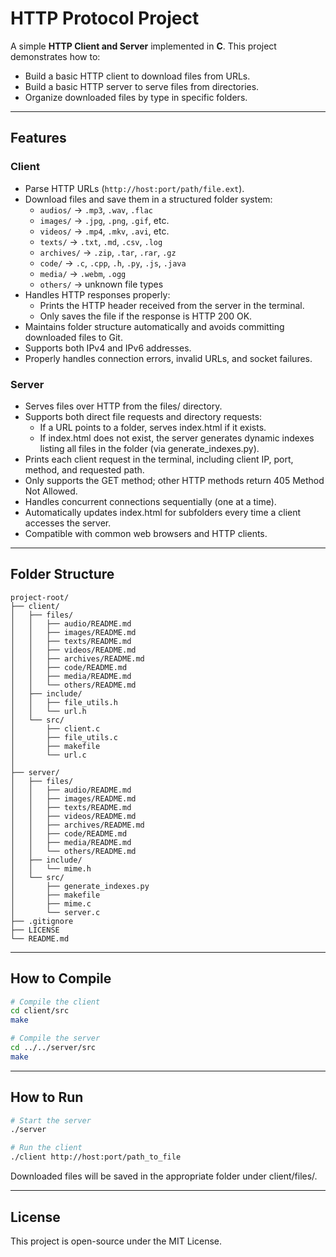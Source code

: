 # HTTP Protocol Project

A simple **HTTP Client and Server** implemented in **C**.
This project demonstrates how to:

- Build a basic HTTP client to download files from URLs.
- Build a basic HTTP server to serve files from directories.
- Organize downloaded files by type in specific folders.

---

## Features

### Client
- Parse HTTP URLs (`http://host:port/path/file.ext`).
- Download files and save them in a structured folder system:
  - `audios/` → `.mp3`, `.wav`, `.flac`
  - `images/` → `.jpg`, `.png`, `.gif`, etc.
  - `videos/` → `.mp4`, `.mkv`, `.avi`, etc.
  - `texts/` → `.txt`, `.md`, `.csv`, `.log`
  - `archives/` → `.zip`, `.tar`, `.rar`, `.gz`
  - `code/` → `.c`, `.cpp`, `.h`, `.py`, `.js`, `.java`
  - `media/` → `.webm`, `.ogg`
  - `others/` → unknown file types
- Handles HTTP responses properly:
  - Prints the HTTP header received from the server in the terminal.
  - Only saves the file if the response is HTTP 200 OK.
- Maintains folder structure automatically and avoids committing downloaded files to Git.
- Supports both IPv4 and IPv6 addresses.
- Properly handles connection errors, invalid URLs, and socket failures.

### Server
- Serves files over HTTP from the files/ directory.
- Supports both direct file requests and directory requests:
  - If a URL points to a folder, serves index.html if it exists.
  - If index.html does not exist, the server generates dynamic indexes listing all files in the folder (via generate_indexes.py).
- Prints each client request in the terminal, including client IP, port, method, and requested path.
- Only supports the GET method; other HTTP methods return 405 Method Not Allowed.
- Handles concurrent connections sequentially (one at a time).
- Automatically updates index.html for subfolders every time a client accesses the server.
- Compatible with common web browsers and HTTP clients.

---

## Folder Structure
```
project-root/
├── client/
│   ├── files/
│   │   ├── audio/README.md
│   │   ├── images/README.md
│   │   ├── texts/README.md
│   │   ├── videos/README.md
│   │   ├── archives/README.md
│   │   ├── code/README.md
│   │   ├── media/README.md
│   │   └── others/README.md
│   ├── include/
│   │   ├── file_utils.h
│   │   └── url.h
│   └── src/
│       ├── client.c
│       ├── file_utils.c
│       ├── makefile
│       └── url.c
│
├── server/
│   ├── files/
│   │   ├── audio/README.md
│   │   ├── images/README.md
│   │   ├── texts/README.md
│   │   ├── videos/README.md
│   │   ├── archives/README.md
│   │   ├── code/README.md
│   │   ├── media/README.md
│   │   └── others/README.md
│   ├── include/
│   │   └── mime.h
│   └── src/
│       ├── generate_indexes.py
│       ├── makefile
│       ├── mime.c
│       └── server.c
├── .gitignore
├── LICENSE
└── README.md
```

---

## How to Compile
```bash
# Compile the client
cd client/src
make

# Compile the server
cd ../../server/src
make
```

---

## How to Run
```bash
# Start the server
./server

# Run the client
./client http://host:port/path_to_file
```

Downloaded files will be saved in the appropriate folder under client/files/.

---

## License
This project is open-source under the MIT License.
